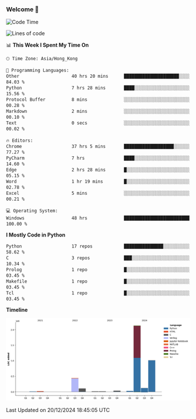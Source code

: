 ### Welcome 👋

<!--START_SECTION:waka-->
![Code Time](http://img.shields.io/badge/Code%20Time-1%2C181%20hrs%2025%20mins-blue)

![Lines of code](https://img.shields.io/badge/From%20Hello%20World%20I%27ve%20Written-3.9%20million%20lines%20of%20code-blue)

📊 **This Week I Spent My Time On** 

```text
🕑︎ Time Zone: Asia/Hong_Kong

💬 Programming Languages: 
Other                    40 hrs 20 mins      █████████████████████░░░░   84.03 % 
Python                   7 hrs 28 mins       ████░░░░░░░░░░░░░░░░░░░░░   15.56 % 
Protocol Buffer          8 mins              ░░░░░░░░░░░░░░░░░░░░░░░░░   00.28 % 
Markdown                 2 mins              ░░░░░░░░░░░░░░░░░░░░░░░░░   00.10 % 
Text                     0 secs              ░░░░░░░░░░░░░░░░░░░░░░░░░   00.02 % 

🔥 Editors: 
Chrome                   37 hrs 5 mins       ███████████████████░░░░░░   77.27 % 
PyCharm                  7 hrs               ████░░░░░░░░░░░░░░░░░░░░░   14.60 % 
Edge                     2 hrs 28 mins       █░░░░░░░░░░░░░░░░░░░░░░░░   05.15 % 
Word                     1 hr 19 mins        █░░░░░░░░░░░░░░░░░░░░░░░░   02.78 % 
Excel                    5 mins              ░░░░░░░░░░░░░░░░░░░░░░░░░   00.21 % 

💻 Operating System: 
Windows                  48 hrs              █████████████████████████   100.00 % 
```

**I Mostly Code in Python** 

```text
Python                   17 repos            ███████████████░░░░░░░░░░   58.62 % 
C                        3 repos             ███░░░░░░░░░░░░░░░░░░░░░░   10.34 % 
Prolog                   1 repo              █░░░░░░░░░░░░░░░░░░░░░░░░   03.45 % 
Makefile                 1 repo              █░░░░░░░░░░░░░░░░░░░░░░░░   03.45 % 
Tcl                      1 repo              █░░░░░░░░░░░░░░░░░░░░░░░░   03.45 % 
```



**Timeline**

![Lines of Code chart](https://raw.githubusercontent.com/xhj2501/xhj2501/main/assets/bar_graph.png)


 Last Updated on 20/12/2024 18:45:05 UTC
<!--END_SECTION:waka-->

